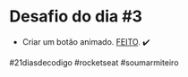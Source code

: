 # Desafio do dia #3

+ Criar um botão animado.  <a href="https://lucyanovidio.github.io/desafio-21-dias-codigo-rocketseat/dia-3">FEITO</a>. ✔️

#21diasdecodigo #rocketseat #soumarmiteiro

